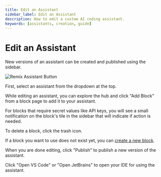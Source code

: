 ```yaml
---
title: Edit an Assistant
sidebar_label: Edit an Assistant
description: How to edit a custom AI coding assistant.
keywords: [assistants, creation, guide]
---
```


# Edit an Assistant

New versions of an assistant can be created and published using the sidebar.

![Remix Assistant Button](/img/hub/assistant-create-sidebar.png)

First, select an assistant from the dropdown at the top.

While editing an assistant, you can explore the hub and click "Add Block" from a block page to add it to your assistant.

For blocks that require secret values like API keys, you will see a small notification on the block's tile in the sidebar that will indicate if action is needed.

To delete a block, click the trash icon.

If a block you want to use does not exist yet, you can [create a new block](../customization/blocks/create-a-block.md).

When you are done editing, click "Publish" to publish a new version of the assistant.

Click "Open VS Code" or "Open JetBrains" to open your IDE for using the assistant.
